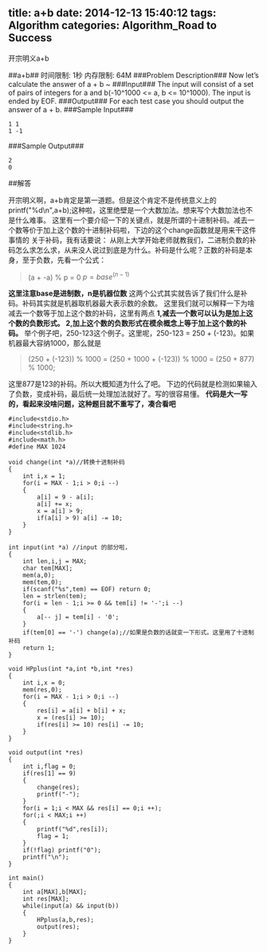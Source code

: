 title: a+b
date: 2014-12-13 15:40:12
tags: Algorithm
categories: Algorithm_Road to Success
---
开宗明义a+b
<!--more-->
##a+b##
时间限制: 1秒  内存限制: 64M
###Problem Description###
Now let’s calculate the answer of a + b ~
###Input###
The input will consist of a set of pairs of integers for a and b(-10^1000 <= a, b <= 10^1000). The input is ended by EOF.
###Output###
For each test case you should output the answer of a + b.
###Sample Input###
```
1 1
1 -1
```
###Sample Output###
```
2
0
```
##解答

开宗明义啊，a+b肯定是第一道题。但是这个肯定不是传统意义上的printf("%d\n",a+b);这种啦，这里绝壁是一个大数加法。想来写个大数加法也不是什么难事。
这里有一个要介绍一下的关键点，就是所谓的十进制补码。减去一个数等价于加上这个数的十进制补码啦，下边的这个change函数就是用来干这件事情的
关于补码，我有话要说：
从刚上大学开始老师就教我们，二进制负数的补码怎么求怎么求，从来没人说过到底是为什么。补码是什么呢？正数的补码是本身，至于负数，先看一个公式：
> (a + -a) % p = 0
> $p = base ^ {(n - 1)}$

**这里注意base是进制数，n是机器位数**
这两个公式其实就告诉了我们什么是补码。补码其实就是机器取机器最大表示数的余数。
这里我们就可以解释一下为啥减去一个数等于加上这个数的补码，这里有两点
**1,减去一个数可以认为是加上这个数的负数形式。
2,加上这个数的负数形式在模余概念上等于加上这个数的补码。**
举个例子吧，250-123这个例子。这里呢，250-123 = 250 + (-123)。如果机器最大容纳1000，那么就是
>(250 + (-123)) % 1000 = (250 + 1000 + (-123)) % 1000 = (250 + 877) % 1000;

这里877是123的补码。所以大概知道为什么了吧。
下边的代码就是检测如果输入了负数，变成补码，最后统一处理加法就好了。写的很容易懂。
**代码是大一写的，看起来没啥问题，这种题目就不重写了，凑合看吧**
```
#include<stdio.h>
#include<string.h>
#include<stdlib.h>
#include<math.h>
#define MAX 1024

void change(int *a)//转换十进制补码
{
	int i,x = 1;
	for(i = MAX - 1;i > 0;i --)
	{
		a[i] = 9 - a[i];
		a[i] += x;
		x = a[i] > 9;
		if(a[i] > 9) a[i] -= 10;
	}
}

int input(int *a) //input 的部分啦，
{
	int len,i,j = MAX;
	char tem[MAX];
	mem(a,0);
	mem(tem,0);
	if(scanf("%s",tem) == EOF) return 0;
	len = strlen(tem);
	for(i = len - 1;i >= 0 && tem[i] != '-';i --)
	{
		a[-- j] = tem[i] - '0';
	}
	if(tem[0] == '-') change(a);//如果是负数的话就变一下形式。这里用了十进制补码
	return 1;
}

void HPplus(int *a,int *b,int *res)
{
	int i,x = 0;
	mem(res,0);
	for(i = MAX - 1;i > 0;i --)
	{
		res[i] = a[i] + b[i] + x;
		x = (res[i] >= 10);
		if(res[i] >= 10) res[i] -= 10;
	}
}

void output(int *res)
{
	int i,flag = 0;
	if(res[1] == 9)
	{
		change(res);
		printf("-");
	}
	for(i = 1;i < MAX && res[i] == 0;i ++);
	for(;i < MAX;i ++)
	{
		printf("%d",res[i]);
		flag = 1;
	}
	if(!flag) printf("0");
	printf("\n");
}

int main()
{
	int a[MAX],b[MAX];
	int res[MAX];
	while(input(a) && input(b))
	{
		HPplus(a,b,res);
		output(res);
	}
}
```